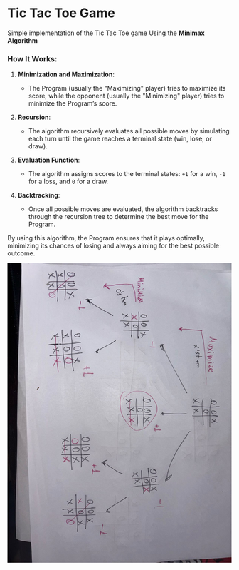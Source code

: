 # Tic Tac Toe Game

Simple implementation of the Tic Tac Toe game Using the **Minimax Algorithm**

### How It Works:

1. **Minimization and Maximization**:
    - The Program (usually the "Maximizing" player) tries to maximize its score, while the opponent (usually the "Minimizing" player) tries to minimize the Program’s score.

2. **Recursion**:
    - The algorithm recursively evaluates all possible moves by simulating each turn until the game reaches a terminal state (win, lose, or draw).

3. **Evaluation Function**:
    - The algorithm assigns scores to the terminal states: `+1` for a win, `-1` for a loss, and `0` for a draw.

4. **Backtracking**:
    - Once all possible moves are evaluated, the algorithm backtracks through the recursion tree to determine the best move for the Program.

By using this algorithm, the Program ensures that it plays optimally, minimizing its chances of losing and always aiming for the best possible outcome.

![example.jpg](example.jpg)